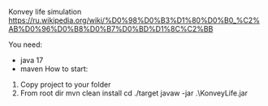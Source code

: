 Konvey life simulation
https://ru.wikipedia.org/wiki/%D0%98%D0%B3%D1%80%D0%B0_%C2%AB%D0%96%D0%B8%D0%B7%D0%BD%D1%8C%C2%BB

You need:
- java 17
- maven
How to start:
1. Copy project to your folder
2. From root dir
   mvn clean install
   cd ./target
   javaw -jar .\KonveyLife.jar <xFieldSize> <yFieldSize> <stepCount>
